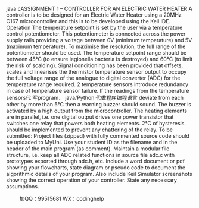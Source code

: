java cASSIGNMENT 1 – CONTROLLER FOR AN ELECTRIC WATER HEATER
A controller is to be designed for an Electric Water Heater using a 20MHz C167 microcontroller and this is to be developed using the Keil IDE.
Operation
The temperature setpoint is set by the user via a temperature control potentiometer. This potentiometer is connected across the power supply rails providing a voltage between 0V (minimum temperature) and 5V (maximum temperature). To maximise the resolution, the full range of the potentiometer should be used.
The temperature setpoint range should be between 45°C (to ensure legionella bacteria is destroyed) and 60°C (to limit the risk of scalding).
Signal conditioning has been provided that offsets, scales and linearises the thermistor temperature sensor output to occupy the full voltage range of the analogue to digital converter (ADC) for the temperature range required.
2 temperature sensors introduce redundancy in
case of temperature sensor failure. If the readings from the temperature sensors代 写program、 java/Python
代做程序编程语言 deviate from each other by more than 5°C then a warning buzzer should sound. The buzzer is activated by a high output from the microcontroller.
The heating elements are in parallel, i.e. one digital output drives one power transistor that switches one relay that powers both heating elements.
2°C of hysteresis should be implemented to prevent any chattering of the relay.
To be submitted:
Project files (zipped) with fully commented source code should be uploaded to MyUni. Use your student ID as the filename and in the header of the main program (as comment). Maintain a modular file structure, i.e. keep all ADC related functions in source file adc.c with prototypes exported through adc.h, etc.
Include a word document or pdf showing your flowcharts, state diagram or pseudo code to document the algorithmic details of your program. Also include Keil Simulator screenshots showing the correct operation of your controller.
State any necessary assumptions.
    

         
加QQ：99515681  WX：codinghelp
